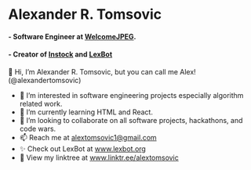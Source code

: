# Alexander R. Tomsovic
#### - Software Engineer at [WelcomeJPEG](https://welcomejpeg.com).
#### - Creator of [Instock](https://instockapp.org) and [LexBot](https://lexbot.org)


👋 Hi, I’m Alexander R. Tomsovic, but you can call me Alex! (@alexandertomsovic)
- 👀 I’m interested in software engineering projects especially algorithm related work. 
- 🌱 I’m currently learning HTML and React. 
- 💞️ I’m looking to collaborate on all software projects, hackathons, and code wars.
- 📫 Reach me at alextomsovic1@gmail.com
- ✨ Check out LexBot at www.lexbot.org 
- 👾 View my linktree at www.linktr.ee/alextomsovic



